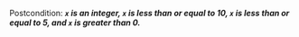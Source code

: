 Postcondition: ***`x` is an integer, `x` is less than or equal to 10, `x` is less than or equal to 5, and `x` is greater than 0.***